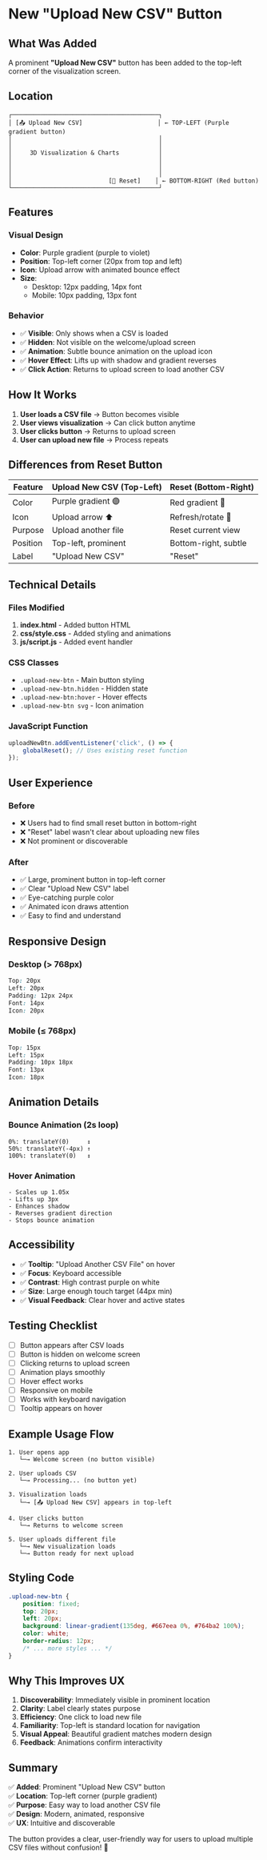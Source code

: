# New "Upload New CSV" Button

## What Was Added

A prominent **"Upload New CSV"** button has been added to the top-left corner of the visualization screen.

## Location

```
┌─────────────────────────────────────────┐
│ [📤 Upload New CSV]                     │ ← TOP-LEFT (Purple gradient button)
│                                         │
│                                         │
│     3D Visualization & Charts           │
│                                         │
│                                         │
│                                         │
│                           [🔄 Reset]    │ ← BOTTOM-RIGHT (Red button)
└─────────────────────────────────────────┘
```

## Features

### Visual Design
- **Color**: Purple gradient (purple to violet)
- **Position**: Top-left corner (20px from top and left)
- **Icon**: Upload arrow with animated bounce effect
- **Size**: 
  - Desktop: 12px padding, 14px font
  - Mobile: 10px padding, 13px font

### Behavior
- ✅ **Visible**: Only shows when a CSV is loaded
- ✅ **Hidden**: Not visible on the welcome/upload screen
- ✅ **Animation**: Subtle bounce animation on the upload icon
- ✅ **Hover Effect**: Lifts up with shadow and gradient reverses
- ✅ **Click Action**: Returns to upload screen to load another CSV

## How It Works

1. **User loads a CSV file** → Button becomes visible
2. **User views visualization** → Can click button anytime
3. **User clicks button** → Returns to upload screen
4. **User can upload new file** → Process repeats

## Differences from Reset Button

| Feature | Upload New CSV (Top-Left) | Reset (Bottom-Right) |
|---------|---------------------------|----------------------|
| Color | Purple gradient 🟣 | Red gradient 🔴 |
| Icon | Upload arrow ⬆️ | Refresh/rotate 🔄 |
| Purpose | Upload another file | Reset current view |
| Position | Top-left, prominent | Bottom-right, subtle |
| Label | "Upload New CSV" | "Reset" |

## Technical Details

### Files Modified

1. **index.html** - Added button HTML
2. **css/style.css** - Added styling and animations
3. **js/script.js** - Added event handler

### CSS Classes
- `.upload-new-btn` - Main button styling
- `.upload-new-btn.hidden` - Hidden state
- `.upload-new-btn:hover` - Hover effects
- `.upload-new-btn svg` - Icon animation

### JavaScript Function
```javascript
uploadNewBtn.addEventListener('click', () => {
    globalReset(); // Uses existing reset function
});
```

## User Experience

### Before
- ❌ Users had to find small reset button in bottom-right
- ❌ "Reset" label wasn't clear about uploading new files
- ❌ Not prominent or discoverable

### After
- ✅ Large, prominent button in top-left corner
- ✅ Clear "Upload New CSV" label
- ✅ Eye-catching purple color
- ✅ Animated icon draws attention
- ✅ Easy to find and understand

## Responsive Design

### Desktop (> 768px)
```css
Top: 20px
Left: 20px
Padding: 12px 24px
Font: 14px
Icon: 20px
```

### Mobile (≤ 768px)
```css
Top: 15px
Left: 15px
Padding: 10px 18px
Font: 13px
Icon: 18px
```

## Animation Details

### Bounce Animation (2s loop)
```
0%: translateY(0)     ↕
50%: translateY(-4px) ↑
100%: translateY(0)   ↕
```

### Hover Animation
```
- Scales up 1.05x
- Lifts up 3px
- Enhances shadow
- Reverses gradient direction
- Stops bounce animation
```

## Accessibility

- ✅ **Tooltip**: "Upload Another CSV File" on hover
- ✅ **Focus**: Keyboard accessible
- ✅ **Contrast**: High contrast purple on white
- ✅ **Size**: Large enough touch target (44px min)
- ✅ **Visual Feedback**: Clear hover and active states

## Testing Checklist

- [ ] Button appears after CSV loads
- [ ] Button is hidden on welcome screen
- [ ] Clicking returns to upload screen
- [ ] Animation plays smoothly
- [ ] Hover effect works
- [ ] Responsive on mobile
- [ ] Works with keyboard navigation
- [ ] Tooltip appears on hover

## Example Usage Flow

```
1. User opens app
   └─→ Welcome screen (no button visible)

2. User uploads CSV
   └─→ Processing... (no button yet)

3. Visualization loads
   └─→ [📤 Upload New CSV] appears in top-left

4. User clicks button
   └─→ Returns to welcome screen

5. User uploads different file
   └─→ New visualization loads
   └─→ Button ready for next upload
```

## Styling Code

```css
.upload-new-btn {
    position: fixed;
    top: 20px;
    left: 20px;
    background: linear-gradient(135deg, #667eea 0%, #764ba2 100%);
    color: white;
    border-radius: 12px;
    /* ... more styles ... */
}
```

## Why This Improves UX

1. **Discoverability**: Immediately visible in prominent location
2. **Clarity**: Label clearly states purpose
3. **Efficiency**: One click to load new file
4. **Familiarity**: Top-left is standard location for navigation
5. **Visual Appeal**: Beautiful gradient matches modern design
6. **Feedback**: Animations confirm interactivity

## Summary

✅ **Added**: Prominent "Upload New CSV" button  
✅ **Location**: Top-left corner (purple gradient)  
✅ **Purpose**: Easy way to load another CSV file  
✅ **Design**: Modern, animated, responsive  
✅ **UX**: Intuitive and discoverable  

The button provides a clear, user-friendly way for users to upload multiple CSV files without confusion! 🎉

